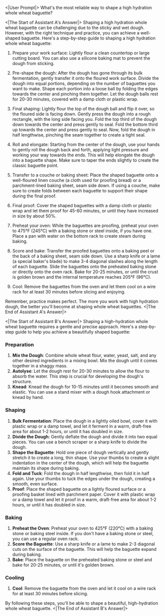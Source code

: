 <|User Prompt|>
What's the most reliable way to shape a high hydration whole wheat baguette?

<|The Start of Assistant A's Answer|>
Shaping a high hydration whole wheat baguette can be challenging due to the sticky and wet dough. However, with the right technique and practice, you can achieve a well-shaped baguette. Here's a step-by-step guide to shaping a high hydration whole wheat baguette:

1. Prepare your work surface: Lightly flour a clean countertop or large cutting board. You can also use a silicone baking mat to prevent the dough from sticking.

2. Pre-shape the dough: After the dough has gone through its bulk fermentation, gently transfer it onto the floured work surface. Divide the dough into equal portions, depending on the number of baguettes you want to make. Shape each portion into a loose ball by folding the edges towards the center and pinching them together. Let the dough balls rest for 20-30 minutes, covered with a damp cloth or plastic wrap.

3. Final shaping: Lightly flour the top of the dough ball and flip it over, so the floured side is facing down. Gently press the dough into a rough rectangle, with the long side facing you. Fold the top third of the dough down towards the center and press gently to seal. Fold the bottom third up towards the center and press gently to seal. Now, fold the dough in half lengthwise, pinching the seam together to create a tight seal.

4. Roll and elongate: Starting from the center of the dough, use your hands to gently roll the dough back and forth, applying light pressure and working your way towards the ends. This will help elongate the dough into a baguette shape. Make sure to taper the ends slightly to create the classic baguette point.

5. Transfer to a couche or baking sheet: Place the shaped baguette onto a well-floured linen couche (a cloth used for proofing bread) or a parchment-lined baking sheet, seam side down. If using a couche, make sure to create folds between each baguette to support their shape during the final proof.

6. Final proof: Cover the shaped baguettes with a damp cloth or plastic wrap and let them proof for 45-60 minutes, or until they have increased in size by about 50%.

7. Preheat your oven: While the baguettes are proofing, preheat your oven to 475°F (245°C) with a baking stone or steel inside, if you have one. Place a pan with water on the bottom rack to create steam during baking.

8. Score and bake: Transfer the proofed baguettes onto a baking peel or the back of a baking sheet, seam side down. Use a sharp knife or a lame (a special baker's blade) to make 3-4 diagonal slashes along the length of each baguette. Slide the baguettes onto the preheated baking stone or directly onto the oven rack. Bake for 20-25 minutes, or until the crust is golden brown and the internal temperature reaches 205°F (96°C).

9. Cool: Remove the baguettes from the oven and let them cool on a wire rack for at least 30 minutes before slicing and enjoying.

Remember, practice makes perfect. The more you work with high hydration dough, the better you'll become at shaping whole wheat baguettes.
<|The End of Assistant A's Answer|>

<|The Start of Assistant B's Answer|>
Shaping a high-hydration whole wheat baguette requires a gentle and precise approach. Here's a step-by-step guide to help you achieve a beautifully shaped baguette:

### **Preparation**

1.  **Mix the Dough**: Combine whole wheat flour, water, yeast, salt, and any other desired ingredients in a mixing bowl. Mix the dough until it comes together in a shaggy mass.
2.  **Autolyse**: Let the dough rest for 20-30 minutes to allow the flour to absorb the water. This step is crucial for developing the dough's structure.
3.  **Knead**: Knead the dough for 10-15 minutes until it becomes smooth and elastic. You can use a stand mixer with a dough hook attachment or knead by hand.

### **Shaping**

1.  **Bulk Fermentation**: Place the dough in a lightly oiled bowl, cover it with plastic wrap or a damp towel, and let it ferment in a warm, draft-free area for about 1-2 hours, or until it has doubled in size.
2.  **Divide the Dough**: Gently deflate the dough and divide it into two equal pieces. You can use a bench scraper or a sharp knife to divide the dough.
3.  **Shape the Baguette**: Hold one piece of dough vertically and gently stretch it to create a long, thin shape. Use your thumbs to create a slight indentation in the center of the dough, which will help the baguette maintain its shape during baking.
4.  **Fold and Tuck**: Fold the dough in half lengthwise, then fold it in half again. Use your thumbs to tuck the edges under the dough, creating a smooth, even surface.
5.  **Proof**: Place the shaped baguette on a lightly floured surface or a proofing basket lined with parchment paper. Cover it with plastic wrap or a damp towel and let it proof in a warm, draft-free area for about 1-2 hours, or until it has doubled in size.

### **Baking**

1.  **Preheat the Oven**: Preheat your oven to 425°F (220°C) with a baking stone or baking steel inside. If you don't have a baking stone or steel, you can use a regular oven rack.
2.  **Score the Baguette**: Use a sharp knife or a lame to make 2-3 diagonal cuts on the surface of the baguette. This will help the baguette expand during baking.
3.  **Bake**: Place the baguette on the preheated baking stone or steel and bake for 20-25 minutes, or until it's golden brown.

### **Cooling**

1.  **Cool**: Remove the baguette from the oven and let it cool on a wire rack for at least 30 minutes before slicing.

By following these steps, you'll be able to shape a beautiful, high-hydration whole wheat baguette.
<|The End of Assistant B's Answer|>
